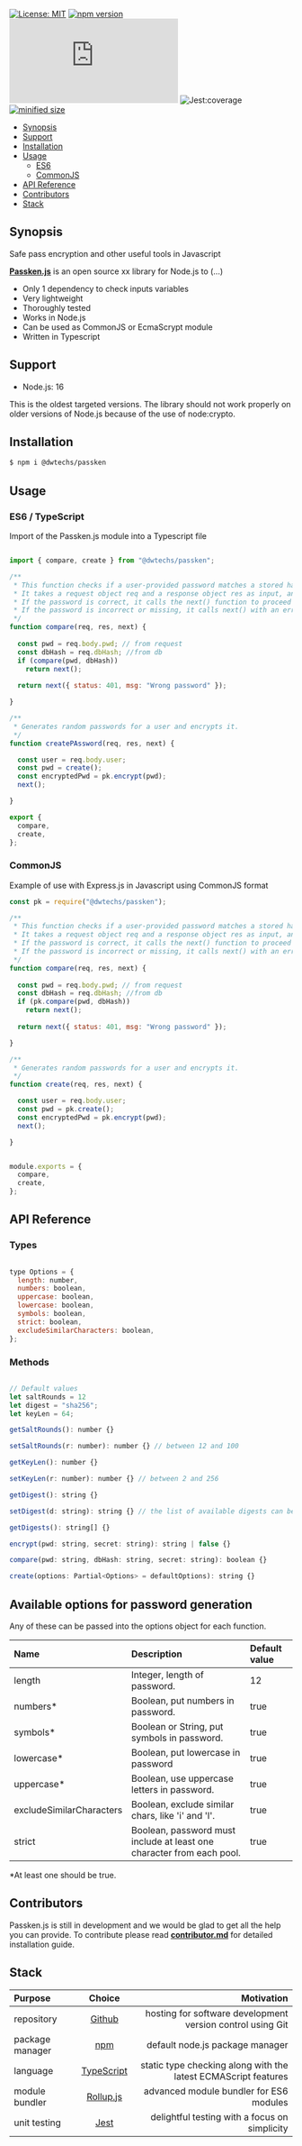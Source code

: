 
[![License: MIT](https://img.shields.io/npm/l/@dwtechs/passken.svg?color=brightgreen)](https://opensource.org/licenses/MIT)
[![npm version](https://badge.fury.io/js/%40dwtechs%2Fpassken.svg)](https://www.npmjs.com/package/@dwtechs/passken)
[![last version release date](https://img.shields.io/github/release-date/DWTechs/Passken.js)](https://www.npmjs.com/package/@dwtechs/passken)
![Jest:coverage](https://img.shields.io/badge/Jest:coverage-100%25-brightgreen.svg)
[![minified size](https://img.shields.io/bundlephobia/min/@dwtechs/passken?color=brightgreen)](https://www.npmjs.com/package/@dwtechs/passken)

- [Synopsis](#synopsis)
- [Support](#support)
- [Installation](#installation)
- [Usage](#usage)
  - [ES6](#es6)
  - [CommonJS](#commonjs)
- [API Reference](#api-reference)
- [Contributors](#contributors)
- [Stack](#stack)


## Synopsis
Safe pass encryption and other useful tools in Javascript


**[Passken.js](https://github.com/DWTechs/Passken.js)** is an open source xx library for Node.js to  (...)

- Only 1 dependency to check inputs variables
- Very lightweight
- Thoroughly tested
- Works in Node.js
- Can be used as CommonJS or EcmaScrypt module
- Written in Typescript


## Support

- Node.js: 16

This is the oldest targeted versions. The library should not work properly on older versions of Node.js because of the use of node:crypto.  


## Installation

```bash
$ npm i @dwtechs/passken
```


## Usage


### ES6 / TypeScript

Import of the Passken.js module into a Typescript file

```javascript

import { compare, create } from "@dwtechs/passken";

/**
 * This function checks if a user-provided password matches a stored hashed password in a database.
 * It takes a request object req and a response object res as input, and uses a pass service to compare the password.
 * If the password is correct, it calls the next() function to proceed with the request.
 * If the password is incorrect or missing, it calls next() with an error status and message.
 */
function compare(req, res, next) {
  
  const pwd = req.body.pwd; // from request
  const dbHash = req.dbHash; //from db
  if (compare(pwd, dbHash))
    return next();
  
  return next({ status: 401, msg: "Wrong password" });

}

/**
 * Generates random passwords for a user and encrypts it.
 */
function createPAssword(req, res, next) {

  const user = req.body.user;
  const pwd = create();
  const encryptedPwd = pk.encrypt(pwd);
  next();

}

export {
  compare,
  create,
};


```


### CommonJS

Example of use with Express.js in Javascript using CommonJS format 

```javascript
const pk = require("@dwtechs/passken");

/**
 * This function checks if a user-provided password matches a stored hashed password in a database.
 * It takes a request object req and a response object res as input, and uses a pass service to compare the password.
 * If the password is correct, it calls the next() function to proceed with the request.
 * If the password is incorrect or missing, it calls next() with an error status and message.
 */
function compare(req, res, next) {
  
  const pwd = req.body.pwd; // from request
  const dbHash = req.dbHash; //from db
  if (pk.compare(pwd, dbHash))
    return next();
  
  return next({ status: 401, msg: "Wrong password" });

}

/**
 * Generates random passwords for a user and encrypts it.
 */
function create(req, res, next) {

  const user = req.body.user;
  const pwd = pk.create();
  const encryptedPwd = pk.encrypt(pwd);
  next();

}


module.exports = {
  compare,
  create,
};

```


## API Reference


### Types

```javascript

type Options = {
  length: number,
  numbers: boolean,
  uppercase: boolean,
  lowercase: boolean,
  symbols: boolean,
  strict: boolean,
  excludeSimilarCharacters: boolean,
};

```


### Methods

```javascript

// Default values
let saltRounds = 12
let digest = "sha256";
let keyLen = 64;

getSaltRounds(): number {}

setSaltRounds(r: number): number {} // between 12 and 100

getKeyLen(): number {}

setKeyLen(r: number): number {} // between 2 and 256

getDigest(): string {}

setDigest(d: string): string {} // the list of available digests can be given by getDigests()

getDigests(): string[] {}

encrypt(pwd: string, secret: string): string | false {}

compare(pwd: string, dbHash: string, secret: string): boolean {}

create(options: Partial<Options> = defaultOptions): string {}

```

## Available options for password generation

Any of these can be passed into the options object for each function.

| Name            |               Description                    |  Default value  |  
| :-------------- | :------------------------------------------ | :-------------- |
| length	| Integer, length of password.  |   12 |
| numbers*	| Boolean, put numbers in password.  |  true |
| symbols*	| Boolean or String, put symbols in password.  |	true |
| lowercase*	| Boolean, put lowercase in password   |  true |
| uppercase*	| Boolean, use uppercase letters in password.   |	  true |
| excludeSimilarCharacters	| Boolean, exclude similar chars, like 'i' and 'l'.	 |  true | 
| strict	| Boolean, password must include at least one character from each pool.	 |  true |

*At least one should be true.


## Contributors

Passken.js is still in development and we would be glad to get all the help you can provide.
To contribute please read **[contributor.md](https://github.com/DWTechs/Passken.js/blob/main/contributor.md)** for detailed installation guide.


## Stack

| Purpose         |                    Choice                    |                             Motivation |
| :-------------- | :------------------------------------------: | -------------------------------------------------------------: |
| repository      |        [Github](https://github.com/)         |     hosting for software development version control using Git |
| package manager |     [npm](https://www.npmjs.com/get-npm)     |                                default node.js package manager |
| language        | [TypeScript](https://www.typescriptlang.org) | static type checking along with the latest ECMAScript features |
| module bundler  |      [Rollup.js](https://rollupjs.org)       |                        advanced module bundler for ES6 modules |
| unit testing    |          [Jest](https://jestjs.io/)          |                  delightful testing with a focus on simplicity |
